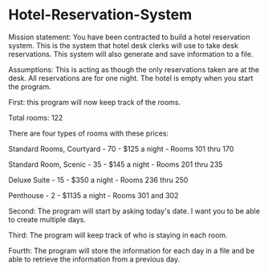 # Hotel-Reservation-System

Mission statement: You have been contracted to build a hotel reservation system. This is the system that hotel desk clerks will use to take desk reservations. This system will also generate and save information to a file.

Assumptions: This is acting as though the only reservations taken are at the desk. All reservations are for one night. The hotel is empty when you start the program.

First: this program will now keep track of the rooms.

Total rooms: 122

There are four types of rooms with these prices:

Standard Rooms, Courtyard - 70 - $125 a night - Rooms 101 thru 170

Standard Room, Scenic - 35 - $145 a night - Rooms 201 thru 235

Deluxe Suite - 15 - $350 a night - Rooms 236 thru 250

Penthouse - 2 - $1135 a night - Rooms 301 and 302

Second: The program will start by asking today's date. I want you to be able to create multiple days.

Third: The program will keep track of who is staying in each room.

Fourth: The program will store the information for each day in a file and be able to retrieve the information from a previous day.
